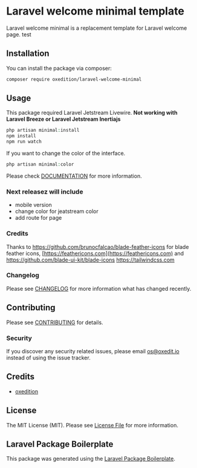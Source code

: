 # Laravel welcome minimal template

Laravel welcome minimal is a replacement template for Laravel welcome page. test

## Installation

You can install the package via composer:

```bash
composer require oxedition/laravel-welcome-minimal
```

## Usage

This package required Laravel Jetstream Livewire. **Not working with Laravel Breeze or Laravel Jetstream Inertiajs**

```php
php artisan minimal:install
npm install
npm run watch
```

If you want to change the color of the interface. 

```php
php artisan minimal:color
```

Please check [DOCUMENTATION](DOC.md) for more information.

### Next releasez will include

- mobile version
- change color for jeatstream color
- add route for page

### Credits

Thanks to https://github.com/brunocfalcao/blade-feather-icons for blade feather icons, [https://feathericons.com](https://feathericons.com) and https://github.com/blade-ui-kit/blade-icons
https://tailwindcss.com

### Changelog

Please see [CHANGELOG](CHANGELOG.md) for more information what has changed recently.

## Contributing

Please see [CONTRIBUTING](CONTRIBUTING.md) for details.

### Security

If you discover any security related issues, please email os@oxedit.io instead of using the issue tracker.

## Credits

-   [oxedition](https://github.com/oxedition)

## License

The MIT License (MIT). Please see [License File](LICENSE.md) for more information.

## Laravel Package Boilerplate

This package was generated using the [Laravel Package Boilerplate](https://laravelpackageboilerplate.com).
